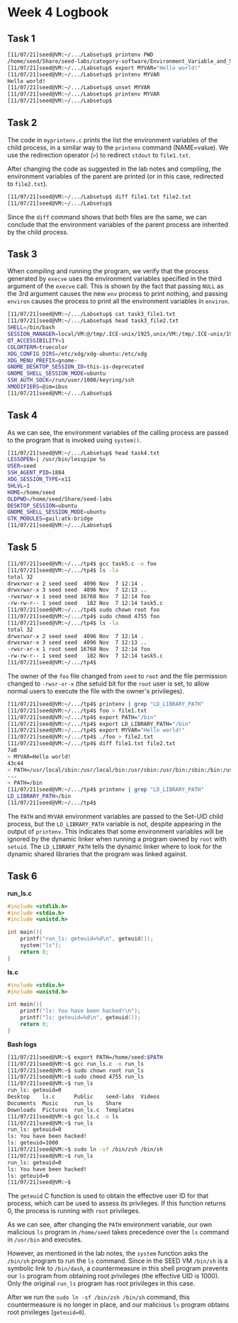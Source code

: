 # Week 4 Logbook

## Task 1

```bash
[11/07/21]seed@VM:~/.../Labsetup$ printenv PWD
/home/seed/Share/seed-labs/category-software/Environment_Variable_and_SetUID/Labsetup
[11/07/21]seed@VM:~/.../Labsetup$ export MYVAR="Hello world!"
[11/07/21]seed@VM:~/.../Labsetup$ printenv MYVAR
Hello world!
[11/07/21]seed@VM:~/.../Labsetup$ unset MYVAR
[11/07/21]seed@VM:~/.../Labsetup$ printenv MYVAR
[11/07/21]seed@VM:~/.../Labsetup$ 
```

## Task 2

The code in `myprintenv.c` prints the list the environment variables of the child process, in a similar way to the `printenv` command (NAME=value). We use the redirection operator (`>`) to redirect `stdout` to `file1.txt`.

After changing the code as suggested in the lab notes and compiling, the environment variables of the parent are printed (or in this case, redirected to `file2.txt`).

```bash
[11/07/21]seed@VM:~/.../Labsetup$ diff file1.txt file2.txt 
[11/07/21]seed@VM:~/.../Labsetup$
```

Since the `diff` command shows that both files are the same, we can conclude that the environment variables of the parent process are inherited by the child process.

## Task 3

When compiling and running the program, we verify that the process generated by `execve` uses the environment variables specified in the third argument of the `execve` call. This is shown by the fact that passing `NULL` as the 3rd argument causes the new `env` process to print nothing, and passing `environ` causes the process to print all the environment variables in `environ`.

```bash
[11/07/21]seed@VM:~/.../Labsetup$ cat task3_file1.txt 
[11/07/21]seed@VM:~/.../Labsetup$ head task3_file2.txt
SHELL=/bin/bash
SESSION_MANAGER=local/VM:@/tmp/.ICE-unix/1925,unix/VM:/tmp/.ICE-unix/1925
QT_ACCESSIBILITY=1
COLORTERM=truecolor
XDG_CONFIG_DIRS=/etc/xdg/xdg-ubuntu:/etc/xdg
XDG_MENU_PREFIX=gnome-
GNOME_DESKTOP_SESSION_ID=this-is-deprecated
GNOME_SHELL_SESSION_MODE=ubuntu
SSH_AUTH_SOCK=/run/user/1000/keyring/ssh
XMODIFIERS=@im=ibus
[11/07/21]seed@VM:~/.../Labsetup$
```

## Task 4

As we can see, the environment variables of the calling process are passed to the program that is invoked using `system()`.

```bash
[11/07/21]seed@VM:~/.../Labsetup$ head task4.txt
LESSOPEN=| /usr/bin/lesspipe %s
USER=seed
SSH_AGENT_PID=1884
XDG_SESSION_TYPE=x11
SHLVL=1
HOME=/home/seed
OLDPWD=/home/seed/Share/seed-labs
DESKTOP_SESSION=ubuntu
GNOME_SHELL_SESSION_MODE=ubuntu
GTK_MODULES=gail:atk-bridge
[11/07/21]seed@VM:~/.../Labsetup$ 
```

## Task 5

```bash
[11/07/21]seed@VM:~/.../tp4$ gcc task5.c -o foo
[11/07/21]seed@VM:~/.../tp4$ ls -la
total 32
drwxrwxr-x 2 seed seed  4096 Nov  7 12:14 .
drwxrwxr-x 3 seed seed  4096 Nov  7 12:13 ..
-rwxrwxr-x 1 seed seed 16768 Nov  7 12:14 foo
-rw-rw-r-- 1 seed seed   182 Nov  7 12:14 task5.c
[11/07/21]seed@VM:~/.../tp4$ sudo chown root foo
[11/07/21]seed@VM:~/.../tp4$ sudo chmod 4755 foo
[11/07/21]seed@VM:~/.../tp4$ ls -la
total 32
drwxrwxr-x 2 seed seed  4096 Nov  7 12:14 .
drwxrwxr-x 3 seed seed  4096 Nov  7 12:13 ..
-rwsr-xr-x 1 root seed 16768 Nov  7 12:14 foo
-rw-rw-r-- 1 seed seed   182 Nov  7 12:14 task5.c
[11/07/21]seed@VM:~/.../tp4$ 
```

The owner of the `foo` file changed from `seed` to `root` and the file permission changed to `-rwsr-xr-x` (the setuid bit for the `root` user is set, to allow normal users to execute the file with the owner's privileges).

```bash
[11/07/21]seed@VM:~/.../tp4$ printenv | grep "LD_LIBRARY_PATH"
[11/07/21]seed@VM:~/.../tp4$ foo > file1.txt
[11/07/21]seed@VM:~/.../tp4$ export PATH="/bin"
[11/07/21]seed@VM:~/.../tp4$ export LD_LIBRARY_PATH="/bin"
[11/07/21]seed@VM:~/.../tp4$ export MYVAR="Hello world!"
[11/07/21]seed@VM:~/.../tp4$ ./foo > file2.txt
[11/07/21]seed@VM:~/.../tp4$ diff file1.txt file2.txt 
7a8
> MYVAR=Hello world!
43c44
< PATH=/usr/local/sbin:/usr/local/bin:/usr/sbin:/usr/bin:/sbin:/bin:/usr/games:/usr/local/games:/snap/bin:.
---
> PATH=/bin
[11/07/21]seed@VM:~/.../tp4$ printenv | grep "LD_LIBRARY_PATH"
LD_LIBRARY_PATH=/bin
[11/07/21]seed@VM:~/.../tp4$ 
```

The `PATH` and `MYVAR` environment variables are passed to the Set-UID child process, but the `LD_LIBRARY_PATH` variable is not, despite appearing in the output of `printenv`. This indicates that some environment variables will be ignored by the dynamic linker when running a program owned by `root` with `setuid`. The `LD_LIBRARY_PATH` tells the dynamic linker where to look for the dynamic shared libraries that the program was linked against.


## Task 6

**run_ls.c**
```c
#include <stdlib.h>
#include <stdio.h>
#include <unistd.h>

int main(){
    printf("run_ls: geteuid=%d\n", geteuid());
    system("ls");
    return 0;
}
```

**ls.c**
```c
#include <stdio.h>
#include <unistd.h>

int main(){
    printf("ls: You have been hacked!\n");
    printf("ls: geteuid=%d\n", geteuid());
    return 0;
}
```

**Bash logs**

```bash
[11/07/21]seed@VM:~$ export PATH=/home/seed:$PATH
[11/07/21]seed@VM:~$ gcc run_ls.c -o run_ls
[11/07/21]seed@VM:~$ sudo chown root run_ls
[11/07/21]seed@VM:~$ sudo chmod 4755 run_ls
[11/07/21]seed@VM:~$ run_ls
run_ls: geteuid=0
Desktop    ls.c      Public    seed-labs  Videos
Documents  Music     run_ls    Share
Downloads  Pictures  run_ls.c  Templates
[11/07/21]seed@VM:~$ gcc ls.c -o ls
[11/07/21]seed@VM:~$ run_ls
run_ls: geteuid=0
ls: You have been hacked!
ls: geteuid=1000
[11/07/21]seed@VM:~$ sudo ln -sf /bin/zsh /bin/sh
[11/07/21]seed@VM:~$ run_ls
run_ls: geteuid=0
ls: You have been hacked!
ls: geteuid=0
[11/07/21]seed@VM:~$ 
```

The `geteuid` C function is used to obtain the effective user ID for that process, which can be used to assess its privileges. If this function returns 0, the process is running with `root` privileges.

As we can see, after changing the `PATH` environment variable, our own malicious `ls` program in `/home/seed` takes precedence over the `ls` command in `/usr/bin` and executes.

However, as mentioned in the lab notes, the `system` function asks the `/bin/sh` program to run the `ls` command. Since in the SEED VM `/bin/sh` is a symbolic link to `/bin/dash`, a countermeasure in this shell program prevents our `ls` program from obtaining root privileges (the effective UID is 1000). Only the original `run_ls` program has root privileges in this case.

After we run the `sudo ln -sf /bin/zsh /bin/sh` command, this countermeasure is no longer in place, and our malicious `ls` program obtains root privileges (`geteuid=0`).
